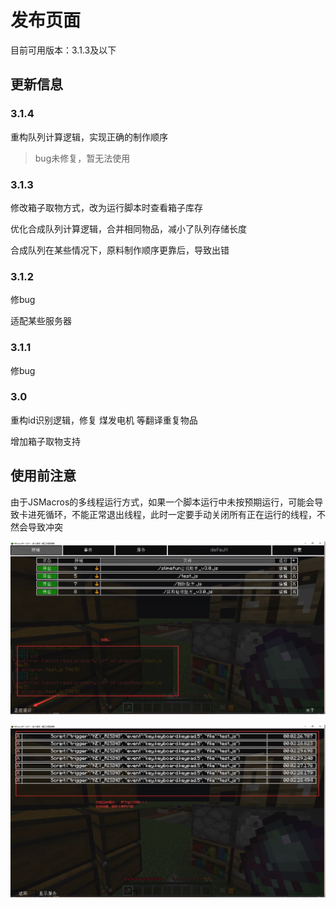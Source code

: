 # 发布页面

目前可用版本：3.1.3及以下

## 更新信息
### 3.1.4 

重构队列计算逻辑，实现正确的制作顺序

> bug未修复，暂无法使用

### 3.1.3 

修改箱子取物方式，改为运行脚本时查看箱子库存

优化合成队列计算逻辑，合并相同物品，减小了队列存储长度

合成队列在某些情况下，原料制作顺序更靠后，导致出错

### 3.1.2 

修bug

适配某些服务器

### 3.1.1

修bug

### 3.0

重构id识别逻辑，修复 煤发电机 等翻译重复物品

增加箱子取物支持

## 使用前注意

由于JSMacros的多线程运行方式，如果一个脚本运行中未按预期运行，可能会导致卡进死循环，不能正常退出线程，此时一定要手动关闭所有正在运行的线程，不然会导致冲突

![image-20231002105815916](img/README/image-20231002105815916.png)

![image-20231002105830760](img/README/image-20231002105830760.png)
